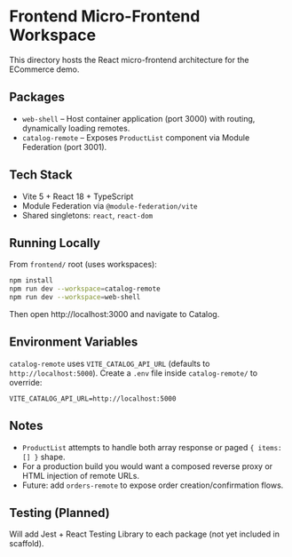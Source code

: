 # Frontend Micro-Frontend Workspace

This directory hosts the React micro-frontend architecture for the ECommerce demo.

## Packages

- `web-shell` – Host container application (port 3000) with routing, dynamically loading remotes.
- `catalog-remote` – Exposes `ProductList` component via Module Federation (port 3001).

## Tech Stack

- Vite 5 + React 18 + TypeScript
- Module Federation via `@module-federation/vite`
- Shared singletons: `react`, `react-dom`

## Running Locally

From `frontend/` root (uses workspaces):

```bash
npm install
npm run dev --workspace=catalog-remote
npm run dev --workspace=web-shell
```

Then open http://localhost:3000 and navigate to Catalog.

## Environment Variables

`catalog-remote` uses `VITE_CATALOG_API_URL` (defaults to `http://localhost:5000`). Create a `.env` file inside `catalog-remote/` to override:

```
VITE_CATALOG_API_URL=http://localhost:5000
```

## Notes

- `ProductList` attempts to handle both array response or paged `{ items: [] }` shape.
- For a production build you would want a composed reverse proxy or HTML injection of remote URLs.
- Future: add `orders-remote` to expose order creation/confirmation flows.

## Testing (Planned)

Will add Jest + React Testing Library to each package (not yet included in scaffold).
